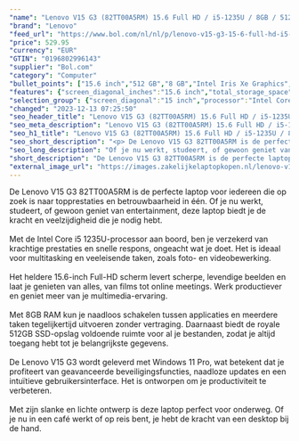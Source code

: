 ```yaml
---
"name": "Lenovo V15 G3 (82TT00A5RM) 15.6 Full HD / i5-1235U / 8GB / 512GB / Windows 11 Pro"
"brand": "Lenovo"
"feed_url": "https://www.bol.com/nl/nl/p/lenovo-v15-g3-15-6-full-hd-i5-1235u-8gb-512gb-windows-11-pro/9300000150429112"
"price": 529.95
"currency": "EUR"
"GTIN": "0196802996143"
"supplier": "Bol.com"
"category": "Computer"
"bullet_points": ["15.6 inch","512 GB","8 GB","Intel Iris Xe Graphics","Windows"]
"features": {"screen_diagonal_inches":"15.6 inch","total_storage_space":"512 GB","memory_size":"8 GB","graphics_card":"Intel Iris Xe Graphics","operating_system":"Windows"}
"selection_group": {"screen_diagonal":"15 inch","processor":"Intel Core i5","changed_price_past_3_days":false}
"changed": "2023-12-13 07:25:50"
"seo_header_title": "Lenovo V15 G3 (82TT00A5RM) 15.6 Full HD / i5-1235U / 8GB / 512GB / Windows 11 Pro"
"seo_meta_description": "Lenovo V15 G3 (82TT00A5RM) 15.6 Full HD / i5-1235U / 8GB / 512GB / Windows 11 Pro"
"seo_h1_title": "Lenovo V15 G3 (82TT00A5RM) 15.6 Full HD / i5-1235U / 8GB / 512GB / Windows 11 Pro"
"seo_short_description": "<p> De Lenovo V15 G3 82TT00A5RM is de perfecte laptop voor iedereen die op zoek is naar topprestaties en betrouwbaarheid in één."
"seo_long_description": "Of je nu werkt, studeert, of gewoon geniet van entertainment, deze laptop biedt je de kracht en veelzijdigheid die je nodig hebt. <br /><br />Met de Intel Core i5 1235U-processor aan boord, ben je verzekerd van krachtige prestaties en snelle respons, ongeacht wat je doet. Het is ideaal voor multitasking en veeleisende taken, zoals foto- en videobewerking. <br /><br />Het heldere 15. 6-inch Full-HD scherm levert scherpe, levendige beelden en laat je genieten van alles, van films tot online meetings. Werk productiever en geniet meer van je multimedia-ervaring. <br /><br />Met 8GB RAM kun je naadloos schakelen tussen applicaties en meerdere taken tegelijkertijd uitvoeren zonder vertraging. Daarnaast biedt de royale 512GB SSD-opslag voldoende ruimte voor al je bestanden, zodat je altijd toegang hebt tot je belangrijkste gegevens. <br /><br />De Lenovo V15 G3 wordt geleverd met Windows 11 Pro, wat betekent dat je profiteert van geavanceerde beveiligingsfuncties, naadloze updates en een intuïtieve gebruikersinterface. Het is ontworpen om je productiviteit te verbeteren. <br /><br />Met zijn slanke en lichte ontwerp is deze laptop perfect voor onderweg. Of je nu in een café werkt of op reis bent, je hebt de kracht van een desktop bij de hand. </p>"
"short_description": "De Lenovo V15 G3 82TT00A5RM is de perfecte laptop voor iedereen die op zoek is naar topprestaties en betrouwbaarheid in één. Of je nu werkt, studeert, of gewoon geniet van entertainment, deze laptop biedt je de kracht en veelzijdigheid die je nodig hebt. Met de Intel Core i5 1235U-processor aan boord, ben je verzekerd van krachtige prestaties en snelle respons, ongeacht wat je doet. Het is ideaal voor multitasking en veeleisende taken, zoals foto- en videobewerking. Het heldere 15.6-inch Full-HD scherm levert scherpe, levendige beelden en laat je genieten van alles, van films tot online meetings. Werk productiever en geniet meer van je multimedia-ervaring. Met 8GB RAM kun je naadloos schakelen tussen applicaties en meerdere taken tegelijkertijd uitvoeren zonder vertraging. Daarnaast biedt de royale 512GB SSD-opslag voldoende ruimte voor al je bestanden, zodat je altijd toegang hebt tot je belangrijkste gegevens. De Lenovo V15 G3 wordt geleverd met Windows 11 Pro, wat betekent dat je profiteert van geavanceerde beveiligingsfuncties, naadloze updates en een intuïtieve gebruikersinterface. Het is ontworpen om je productiviteit te verbeteren. Met zijn slanke en lichte ontwerp is deze laptop perfect voor onderweg. Of je nu in een café werkt of op reis bent, je hebt de kracht van een desktop bij de hand."
"external_image_url": "https://images.zakelijkelaptopkopen.nl/lenovo-v15-g3-15-6-full-hd-i5-1235u-8gb-512gb-windows-11-pro.webp"
---
```


<p> De Lenovo V15 G3 82TT00A5RM is de perfecte laptop voor iedereen die op zoek is naar topprestaties en betrouwbaarheid in één. Of je nu werkt, studeert, of gewoon geniet van entertainment, deze laptop biedt je de kracht en veelzijdigheid die je nodig hebt.<br /><br />Met de Intel Core i5 1235U-processor aan boord, ben je verzekerd van krachtige prestaties en snelle respons, ongeacht wat je doet. Het is ideaal voor multitasking en veeleisende taken, zoals foto- en videobewerking.<br /><br />Het heldere 15.6-inch Full-HD scherm levert scherpe, levendige beelden en laat je genieten van alles, van films tot online meetings. Werk productiever en geniet meer van je multimedia-ervaring.<br /><br />Met 8GB RAM kun je naadloos schakelen tussen applicaties en meerdere taken tegelijkertijd uitvoeren zonder vertraging. Daarnaast biedt de royale 512GB SSD-opslag voldoende ruimte voor al je bestanden, zodat je altijd toegang hebt tot je belangrijkste gegevens.<br /><br />De Lenovo V15 G3 wordt geleverd met Windows 11 Pro, wat betekent dat je profiteert van geavanceerde beveiligingsfuncties, naadloze updates en een intuïtieve gebruikersinterface. Het is ontworpen om je productiviteit te verbeteren.<br /><br />Met zijn slanke en lichte ontwerp is deze laptop perfect voor onderweg. Of je nu in een café werkt of op reis bent, je hebt de kracht van een desktop bij de hand. </p>